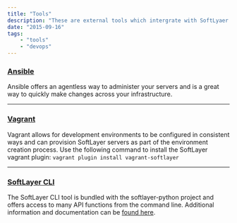 ```yaml
---
title: "Tools"
description: "These are external tools which intergrate with SoftLyaer. Please select one below to see details"
date: "2015-09-16"
tags:
    - "tools"
    - "devops"
---
```



### [Ansible](/ansible/)

Ansible offers an agentless way to administer your servers and is a great way to quickly make changes across your infrastructure.

---
### [Vagrant](/vagrant/)

Vagrant allows for development environments to be configured in consistent ways and can provision SoftLayer servers as part of the environment creation process. Use the following command to install the SoftLayer vagrant plugin:
`vagrant plugin install vagrant-softlayer`

---
### [SoftLayer CLI](https://softlayer.github.io/softlayer-python/)

The SoftLayer CLI tool is bundled with the softlayer-python project and offers access to many API functions from the command line. Additional information and documentation can be [found here](https://softlayer.github.io/softlayer-python/).